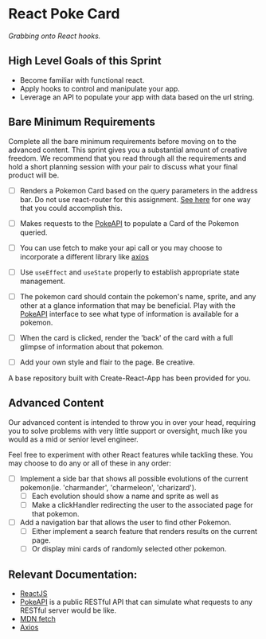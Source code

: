 # React Poke Card

_Grabbing onto React hooks._

## High Level Goals of this Sprint
* Become familiar with functional react.
* Apply hooks to control and manipulate your app.
* Leverage an API to populate your app with data based on the url string.

## Bare Minimum Requirements

Complete all the bare minimum requirements before moving on to the advanced content. This sprint gives you a substantial amount of creative freedom. We recommend that you read through all the requirements and hold a short planning session with your pair to discuss what your final product will be.

- [ ] Renders a Pokemon Card based on the query parameters in the address bar. Do not use react-router for this assignment. [See here](https://stackoverflow.com/questions/56111914/how-to-read-url-parameters-within-component-in-react-js) for one way that you could accomplish this.

- [ ] Makes requests to the [PokeAPI](https://pokeapi.co/) to populate a Card of the Pokemon queried.

- [ ] You can use fetch to make your api call or you may choose to incorporate a different library like [axios](https://axios-http.com/docs/intro)

- [ ] Use `useEffect` and `useState` properly to establish appropriate state management.

- [ ] The pokemon card should contain the pokemon's name, sprite, and any other at a glance information that may be beneficial. Play with the [PokeAPI](https://pokeapi.co/) interface to see what type of information is available for a pokemon.

- [ ] When the card is clicked, render the 'back' of the card with a full glimpse of information about that pokemon.

- [ ] Add your own style and flair to the page. Be creative.



A base repository built with Create-React-App has been provided for you.

## Advanced Content

Our advanced content is intended to throw you in over your head, requiring you to solve problems with very little support or oversight, much like you would as a mid or senior level engineer.

Feel free to experiment with other React features while tackling these. You may choose to do any or all of these in any order:

- [ ] Implement a side bar that shows all possible evolutions of the current pokemon(ie. 'charmander', 'charmeleon', 'charizard'). 
  - [ ] Each evolution should show a name and sprite as well as 
  - [ ] Make a clickHandler redirecting the user to the associated page for that pokemon.

- [ ] Add a navigation bar that allows the user to find other Pokemon.
  - [ ] Either implement a search feature that renders results on the current page.
  - [ ] Or display mini cards of randomly selected other pokemon.

## Relevant Documentation:

* [ReactJS](https://reactjs.org/docs/getting-started.html)
* [PokeAPI](https://pokeapi.co/) is a public RESTful API that can simulate what requests to any RESTful server would be like.
* [MDN fetch](https://developer.mozilla.org/en-US/docs/Web/API/fetch)
* [Axios](https://axios-http.com/docs/intro)